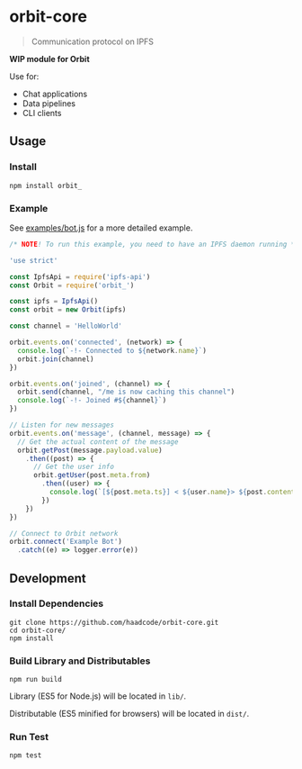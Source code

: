 # orbit-core

>  Communication protocol on IPFS

**WIP module for Orbit**

Use for:
- Chat applications
- Data pipelines
- CLI clients

## Usage

### Install
```
npm install orbit_
```

### Example

See [examples/bot.js]() for a more detailed example.

```javascript
/* NOTE! To run this example, you need to have an IPFS daemon running */

'use strict'

const IpfsApi = require('ipfs-api')
const Orbit = require('orbit_')

const ipfs = IpfsApi()
const orbit = new Orbit(ipfs)

const channel = 'HelloWorld'

orbit.events.on('connected', (network) => {
  console.log(`-!- Connected to ${network.name}`)
  orbit.join(channel)
})

orbit.events.on('joined', (channel) => {
  orbit.send(channel, "/me is now caching this channel")
  console.log(`-!- Joined #${channel}`)
})

// Listen for new messages
orbit.events.on('message', (channel, message) => {
  // Get the actual content of the message
  orbit.getPost(message.payload.value)
    .then((post) => {
      // Get the user info
      orbit.getUser(post.meta.from)
        .then((user) => {
          console.log(`[${post.meta.ts}] < ${user.name}> ${post.content}`)
        })
    })
})

// Connect to Orbit network
orbit.connect('Example Bot')
  .catch((e) => logger.error(e))
```

## Development

### Install Dependencies
```
git clone https://github.com/haadcode/orbit-core.git
cd orbit-core/
npm install
```

### Build Library and Distributables
```
npm run build
```

Library (ES5 for Node.js) will be located in `lib/`.

Distributable (ES5 minified for browsers) will be located in `dist/`.

### Run Test
```
npm test
```
